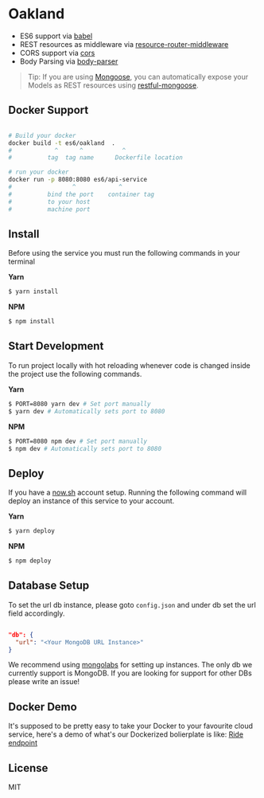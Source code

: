 Oakland
==================================

- ES6 support via [babel](https://babeljs.io)
- REST resources as middleware via [resource-router-middleware](https://github.com/developit/resource-router-middleware)
- CORS support via [cors](https://github.com/troygoode/node-cors)
- Body Parsing via [body-parser](https://github.com/expressjs/body-parser)

> Tip: If you are using [Mongoose](https://github.com/Automattic/mongoose), you can automatically expose your Models as REST resources using [restful-mongoose](https://git.io/restful-mongoose).

Docker Support
------
```sh

# Build your docker
docker build -t es6/oakland  .
#            ^      ^           ^
#          tag  tag name      Dockerfile location

# run your docker
docker run -p 8080:8080 es6/api-service
#                 ^            ^
#          bind the port    container tag
#          to your host
#          machine port   

```

Install
-------------------------
Before using the service you must run the following commands in your terminal

**Yarn**
```sh
$ yarn install
```
**NPM**
```sh
$ npm install
```

Start Development
-------------------------
To run project locally with hot reloading whenever code is changed inside the project use the following commands.

**Yarn**
```sh
$ PORT=8080 yarn dev # Set port manually
$ yarn dev # Automatically sets port to 8080
```
**NPM**
```sh
$ PORT=8080 npm dev # Set port manually
$ npm dev # Automatically sets port to 8080
```

Deploy
-------------------------
If you have a [now.sh](https://now.sh) account setup. Running the following command will deploy an instance of this service to your account.

**Yarn**
```sh
$ yarn deploy
```
**NPM**
```sh
$ npm deploy
```

Database Setup
-------------------------
To set the url db instance, please goto `config.json` and under db set the url field accordingly.
```json

"db": {
  "url": "<Your MongoDB URL Instance>"
}

```
We recommend using [mongolabs](https://mlab.com) for setting up instances. The only db we currently support is MongoDB. If you are looking for support for other DBs please write an issue!


Docker Demo
-------------------------
It's supposed to be pretty easy to take your Docker to your favourite cloud service, here's a demo of what's our Dockerized bolierplate is like: [Ride endpoint](https://rydeboard-dev.now.sh/api/rides)

License
-------

MIT
